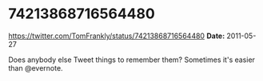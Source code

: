# 74213868716564480
https://twitter.com/TomFrankly/status/74213868716564480
**Date:** 2011-05-27

Does anybody else Tweet things to remember them? Sometimes it's easier than @evernote.
